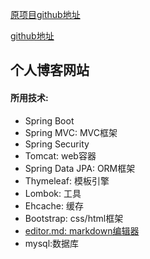 
 [原项目github地址](https://github.com/flyleft/jcalaBlog)

 [github地址](https://github.com/yuanqingx/qingyunxiaozhan)

## 个人博客网站
#### 所用技术:
 - Spring Boot 
 - Spring MVC: MVC框架
 - Spring Security
 - Tomcat: web容器
 - Spring Data JPA: ORM框架
 - Thymeleaf: 模板引擎
 - Lombok: 工具
 - Ehcache: 缓存
 - Bootstrap: css/html框架
 - [editor.md: markdown编辑器](https://github.com/pandao/editor.md)
 - mysql:数据库




